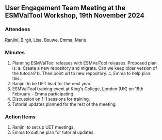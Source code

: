 ## User Engagement Team Meeting at the ESMValTool Workshop, 19th November 2024

### Attendees
Ranjini, Birgit, Lisa, Bouwe, Emma, Marie

### Minutes
1. Planning ESMValTool releases with ESMValTool releases. Proposed plan is:
   a. Create a new repository and migrate. Can we keep older version of the tutorial?
   b. Then point url to new repository.
   c. Emma to help plan this.
2. Ranjini to be UET lead for the next year.
3. ESMValTool training event at King's College, London (UK) on 18th February - Emma participating.
4. Discussion on 1-1 sessions for training.
5. Tutorial updates planned for the rest of the meeting.

### Action Items
1. Ranjini to set up UET meetings.
2. Emma to outline plan for tutorial updates.
